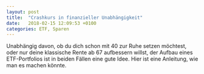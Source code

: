 ```yaml
---
layout: post
title:  "Crashkurs in finanzieller Unabhängigkeit"
date:   2018-02-15 12:09:53 +0100
categories: ETF, Sparen
---
```


Unabhängig davon, ob du dich schon mit 40 zur Ruhe setzen möchtest, oder nur deine klassische Rente ab 67 aufbessern willst, der Aufbau eines ETF-Portfolios ist in beiden Fällen eine gute Idee. Hier ist eine Anleitung, wie man es machen könnte. 

